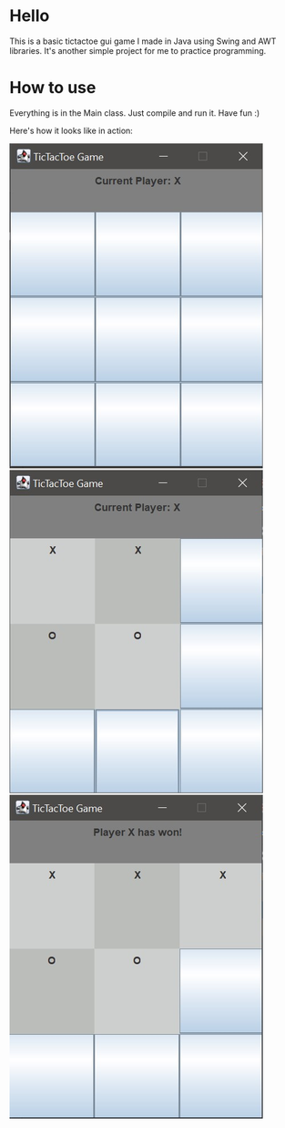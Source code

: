 # Hello
This is a basic tictactoe gui game I made in Java using Swing and AWT libraries.
It's another simple project for me to practice programming.

# How to use
Everything is in the Main class. Just compile and run it.
Have fun :)

Here's how it looks like in action:

![Game Start](./images/StartScreen.jpg)
![Mid Game](./images/MidGame.jpg)
![Game End](./images/GameEnd.jpg)